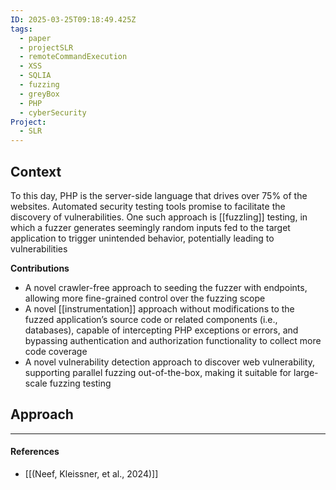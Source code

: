```yaml
---
ID: 2025-03-25T09:18:49.425Z
tags:
  - paper
  - projectSLR
  - remoteCommandExecution
  - XSS
  - SQLIA
  - fuzzing
  - greyBox
  - PHP
  - cyberSecurity
Project:
  - SLR
---
```

## Context

To this day, PHP is the server-side language that drives over 75% of the websites. Automated security testing tools promise to facilitate the discovery of vulnerabilities. One such approach is [[fuzzling]] testing, in which a fuzzer generates seemingly random inputs fed to the target application to trigger unintended behavior, potentially leading to vulnerabilities

**Contributions**
- A novel crawler-free approach to seeding the fuzzer with endpoints, allowing more fine-grained control over the fuzzing scope
- A novel [[instrumentation]] approach without modifications to the fuzzed application’s source code or related components (i.e., databases), capable of intercepting PHP exceptions or errors, and bypassing authentication and authorization functionality to collect more code coverage
- A novel vulnerability detection approach to discover web vulnerability, supporting parallel fuzzing out-of-the-box, making it suitable for large-scale fuzzing testing
## Approach


---
#### References
- [[(Neef, Kleissner, et al., 2024)]]
